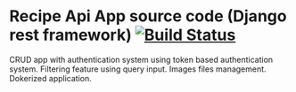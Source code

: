 # Recipe Api App source code (Django rest framework) [![Build Status](https://travis-ci.com/clintonmdev/BackendWS-Recipe.svg?branch=main)](https://travis-ci.com/clintonmdev/BackendWS-Recipe)
CRUD app with authentication system using token based authentication system.
Filtering feature using query input.
Images files management.
Dokerized application.

